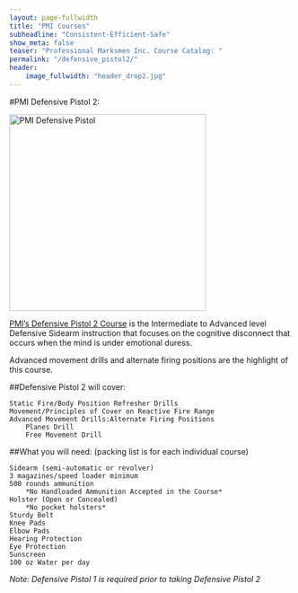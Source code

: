 ```yaml
---
layout: page-fullwidth
title: "PMI Courses"
subheadline: "Consistent-Efficient-Safe"
show_meta: false
teaser: "Professional Marksmen Inc. Course Catalog: "
permalink: "/defensive_pistol2/"
header:
    image_fullwidth: "header_drop2.jpg"
---
```



#PMI Defensive Pistol 2:

<a href="https://store.professionalmarksmen.com/index.php?l=product_detail&p=4" target="_blank"><img src="http://professionalmarksmen.com/images/defpist2.jpg" alt="PMI Defensive Pistol" style="width:350px;height:350px;">


[PMI’s Defensive Pistol 2 Course][2] is the Intermediate to Advanced level Defensive Sidearm instruction that focuses on the cognitive disconnect that occurs when the mind is under emotional duress.

Advanced movement drills and alternate firing positions are the highlight of this course.

##Defensive Pistol 2 will cover:

    Static Fire/Body Position Refresher Drills
    Movement/Principles of Cover on Reactive Fire Range
    Advanced Movement Drills:Alternate Firing Positions
        Planes Drill
        Free Movement Drill


##What you will need:  (packing list is for each individual course)

    Sidearm (semi-automatic or revolver)
    3 magazines/speed loader minimum
    500 rounds ammunition
        *No Handloaded Ammunition Accepted in the Course*
    Holster (Open or Concealed)
        *No pocket holsters*
    Sturdy Belt
    Knee Pads
    Elbow Pads
    Hearing Protection
    Eye Protection
    Sunscreen
    100 oz Water per day

*Note:  Defensive Pistol 1 is required prior to taking Defensive Pistol 2*




 [1]: https://store.professionalmarksmen.com/index.php?l=product_detail&p=1
 [2]: https://store.professionalmarksmen.com/index.php?l=product_detail&p=4
 [3]: https://store.professionalmarksmen.com/index.php?l=product_detail&p=5
 [4]: #
 [5]: #
 [6]: #
 [7]: #
 [8]: #
 [9]: #
 [10]: #